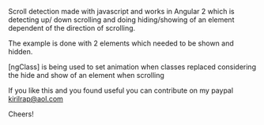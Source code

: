 Scroll detection made with javascript and works in Angular 2 which is detecting up/ down scrolling and doing hiding/showing of an element dependent of the direction of scrolling.

The example is done with 2 elements which needed to be shown and hidden.


[ngClass] is being used to set animation when classes replaced considering the hide and show of an element when scrolling

If you like this and you found useful you can contribute on my paypal kirilrap@aol.com

Cheers!